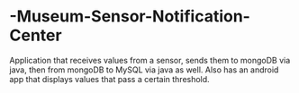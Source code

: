# -Museum-Sensor-Notification-Center
Application that receives values from a sensor, sends them to mongoDB via java, then from mongoDB to MySQL via java as well. Also has an android app that displays values that pass a certain threshold.
